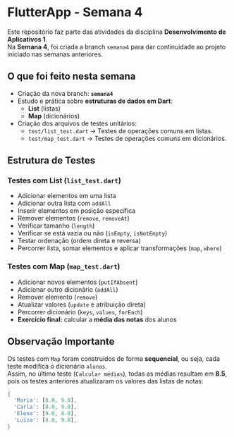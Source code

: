 # FlutterApp - Semana 4

Este repositório faz parte das atividades da disciplina **Desenvolvimento de Aplicativos 1**.  
Na **Semana 4**, foi criada a branch `semana4` para dar continuidade ao projeto iniciado nas semanas anteriores.  

## O que foi feito nesta semana
- Criação da nova branch: **`semana4`**
- Estudo e prática sobre **estruturas de dados em Dart**:
  - **List** (listas)
  - **Map** (dicionários)
- Criação dos arquivos de testes unitários:
  - `test/list_test.dart` → Testes de operações comuns em listas.
  - `test/map_test.dart` → Testes de operações comuns em dicionários.

## Estrutura de Testes

### Testes com List (`list_test.dart`)
- Adicionar elementos em uma lista
- Adicionar outra lista com `addAll`
- Inserir elementos em posição específica
- Remover elementos (`remove`, `removeAt`)
- Verificar tamanho (`length`)
- Verificar se está vazia ou não (`isEmpty`, `isNotEmpty`)
- Testar ordenação (ordem direta e reversa)
- Percorrer lista, somar elementos e aplicar transformações (`map`, `where`)

### Testes com Map (`map_test.dart`)
- Adicionar novos elementos (`putIfAbsent`)
- Adicionar outro dicionário (`addAll`)
- Remover elemento (`remove`)
- Atualizar valores (`update` e atribuição direta)
- Percorrer dicionário (`keys`, `values`, `forEach`)
- **Exercício final:** calcular a **média das notas** dos alunos

## Observação Importante
Os testes com `Map` foram construídos de forma **sequencial**, ou seja, cada teste modifica o dicionário `alunos`.  
Assim, no último teste (`Calcular médias`), todas as médias resultam em **8.5**, pois os testes anteriores atualizaram os valores das listas de notas:

```dart
{
  'Maria': [8.0, 9.0],
  'Carla': [8.0, 9.0],
  'Elena': [9.0, 8.0],
  'Luiza': [8.0, 9.0],
}

